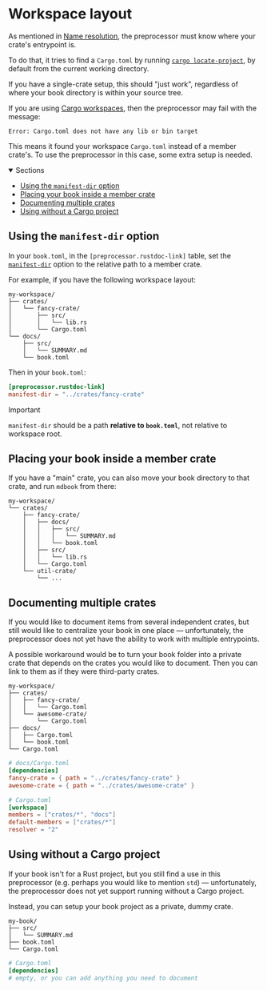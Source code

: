 # Workspace layout

As mentioned in [Name resolution](name-resolution.md), the preprocessor must know where
your crate's entrypoint is.

To do that, it tries to find a `Cargo.toml` by running
[`cargo locate-project`][locate-project], by default from the current working directory.

If you have a single-crate setup, this should "just work", regardless of where your book
directory is within your source tree.

If you are using [Cargo workspaces][workspaces], then the preprocessor may fail with the
message:

```
Error: Cargo.toml does not have any lib or bin target
```

This means it found your workspace `Cargo.toml` instead of a member crate's. To use the
preprocessor in this case, some extra setup is needed.

<details class="toc" open>
  <summary>Sections</summary>

- [Using the `manifest-dir` option](#using-the-manifest-dir-option)
- [Placing your book inside a member crate](#placing-your-book-inside-a-member-crate)
- [Documenting multiple crates](#documenting-multiple-crates)
- [Using without a Cargo project](#using-without-a-cargo-project)

</details>

## Using the `manifest-dir` option

In your `book.toml`, in the `[preprocessor.rustdoc-link]` table, set the
[`manifest-dir`](configuration.md#manifest-dir) option to the relative path to a member
crate.

For example, if you have the following workspace layout:

```
my-workspace/
├── crates/
│   └── fancy-crate/
│       ├── src/
│       │   └── lib.rs
│       └── Cargo.toml
└── docs/
    ├── src/
    │   └── SUMMARY.md
    └── book.toml
```

Then in your `book.toml`:

```toml
[preprocessor.rustdoc-link]
manifest-dir = "../crates/fancy-crate"
```

> [!IMPORTANT]
>
> `manifest-dir` should be a path **relative to `book.toml`**, not relative to workspace
> root.

## Placing your book inside a member crate

If you have a "main" crate, you can also move your book directory to that crate, and run
`mdbook` from there:

```
my-workspace/
└── crates/
    ├── fancy-crate/
    │   ├── docs/
    │   │   ├── src/
    │   │   │   └── SUMMARY.md
    │   │   └── book.toml
    │   ├── src/
    │   │   └── lib.rs
    │   └── Cargo.toml
    └── util-crate/
        └── ...
```

## Documenting multiple crates

If you would like to document items from several independent crates, but still would
like to centralize your book in one place — unfortunately, the preprocessor does not yet
have the ability to work with multiple entrypoints.

A possible workaround would be to turn your book folder into a private crate that
depends on the crates you would like to document. Then you can link to them as if they
were third-party crates.

```
my-workspace/
├── crates/
│   ├── fancy-crate/
│   │   └── Cargo.toml
│   └── awesome-crate/
│       └── Cargo.toml
├── docs/
│   ├── Cargo.toml
│   └── book.toml
└── Cargo.toml
```

```toml
# docs/Cargo.toml
[dependencies]
fancy-crate = { path = "../crates/fancy-crate" }
awesome-crate = { path = "../crates/awesome-crate" }
```

```toml
# Cargo.toml
[workspace]
members = ["crates/*", "docs"]
default-members = ["crates/*"]
resolver = "2"
```

## Using without a Cargo project

If your book isn't for a Rust project, but you still find a use in this preprocessor
(e.g. perhaps you would like to mention `std`) — unfortunately, the preprocessor does
not yet support running without a Cargo project.

Instead, you can setup your book project as a private, dummy crate.

```
my-book/
├── src/
│   └── SUMMARY.md
├── book.toml
└── Cargo.toml
```

```toml
# Cargo.toml
[dependencies]
# empty, or you can add anything you need to document
```

<!-- prettier-ignore-start -->

[locate-project]: https://doc.rust-lang.org/cargo/commands/cargo-locate-project.html
[workspaces]: https://doc.rust-lang.org/book/ch14-03-cargo-workspaces.html

<!-- prettier-ignore-end -->
